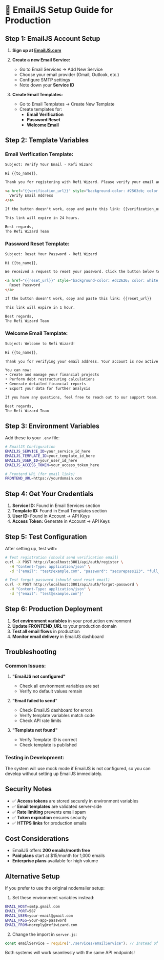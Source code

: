 # 📧 EmailJS Setup Guide for Production

## **Step 1: EmailJS Account Setup**

1. **Sign up at [EmailJS.com](https://www.emailjs.com/)**
2. **Create a new Email Service:**
   - Go to Email Services → Add New Service
   - Choose your email provider (Gmail, Outlook, etc.)
   - Configure SMTP settings
   - Note down your **Service ID**

3. **Create Email Templates:**
   - Go to Email Templates → Create New Template
   - Create templates for:
     - **Email Verification**
     - **Password Reset** 
     - **Welcome Email**

## **Step 2: Template Variables**

### **Email Verification Template:**
```html
Subject: Verify Your Email - Refi Wizard

Hi {{to_name}},

Thank you for registering with Refi Wizard. Please verify your email address by clicking the button below:

<a href="{{verification_url}}" style="background-color: #2563eb; color: white; padding: 12px 24px; text-decoration: none; border-radius: 6px; display: inline-block;">
  Verify Email Address
</a>

If the button doesn't work, copy and paste this link: {{verification_url}}

This link will expire in 24 hours.

Best regards,
The Refi Wizard Team
```

### **Password Reset Template:**
```html
Subject: Reset Your Password - Refi Wizard

Hi {{to_name}},

We received a request to reset your password. Click the button below to create a new password:

<a href="{{reset_url}}" style="background-color: #dc2626; color: white; padding: 12px 24px; text-decoration: none; border-radius: 6px; display: inline-block;">
  Reset Password
</a>

If the button doesn't work, copy and paste this link: {{reset_url}}

This link will expire in 1 hour.

Best regards,
The Refi Wizard Team
```

### **Welcome Email Template:**
```html
Subject: Welcome to Refi Wizard!

Hi {{to_name}},

Thank you for verifying your email address. Your account is now active and ready to use!

You can now:
• Create and manage your financial projects
• Perform debt restructuring calculations
• Generate detailed financial reports
• Export your data for further analysis

If you have any questions, feel free to reach out to our support team.

Best regards,
The Refi Wizard Team
```

## **Step 3: Environment Variables**

Add these to your `.env` file:

```bash
# EmailJS Configuration
EMAILJS_SERVICE_ID=your_service_id_here
EMAILJS_TEMPLATE_ID=your_template_id_here
EMAILJS_USER_ID=your_user_id_here
EMAILJS_ACCESS_TOKEN=your_access_token_here

# Frontend URL (for email links)
FRONTEND_URL=https://yourdomain.com
```

## **Step 4: Get Your Credentials**

1. **Service ID:** Found in Email Services section
2. **Template ID:** Found in Email Templates section  
3. **User ID:** Found in Account → API Keys
4. **Access Token:** Generate in Account → API Keys

## **Step 5: Test Configuration**

After setting up, test with:

```bash
# Test registration (should send verification email)
curl -X POST http://localhost:3001/api/auth/register \
  -H "Content-Type: application/json" \
  -d '{"email": "test@example.com", "password": "securepass123", "full_name": "Test User", "user_type": "business"}'

# Test forgot password (should send reset email)
curl -X POST http://localhost:3001/api/auth/forgot-password \
  -H "Content-Type: application/json" \
  -d '{"email": "test@example.com"}'
```

## **Step 6: Production Deployment**

1. **Set environment variables** in your production environment
2. **Update FRONTEND_URL** to your production domain
3. **Test all email flows** in production
4. **Monitor email delivery** in EmailJS dashboard

## **Troubleshooting**

### **Common Issues:**

1. **"EmailJS not configured"**
   - Check all environment variables are set
   - Verify no default values remain

2. **"Email failed to send"**
   - Check EmailJS dashboard for errors
   - Verify template variables match code
   - Check API rate limits

3. **"Template not found"**
   - Verify Template ID is correct
   - Check template is published

### **Testing in Development:**

The system will use mock mode if EmailJS is not configured, so you can develop without setting up EmailJS immediately.

## **Security Notes**

- ✅ **Access tokens** are stored securely in environment variables
- ✅ **Email templates** are validated server-side
- ✅ **Rate limiting** prevents email spam
- ✅ **Token expiration** ensures security
- ✅ **HTTPS links** for production emails

## **Cost Considerations**

- EmailJS offers **200 emails/month free**
- **Paid plans** start at $15/month for 1,000 emails
- **Enterprise plans** available for high volume

## **Alternative Setup**

If you prefer to use the original nodemailer setup:

1. Set these environment variables instead:
```bash
EMAIL_HOST=smtp.gmail.com
EMAIL_PORT=587
EMAIL_USER=your-email@gmail.com
EMAIL_PASS=your-app-password
EMAIL_FROM=noreply@refiwizard.com
```

2. Change the import in `server.js`:
```javascript
const emailService = require("./services/emailService"); // Instead of emailJS
```

Both systems will work seamlessly with the same API endpoints! 